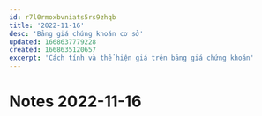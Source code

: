 ```yaml
---
id: r7l0rmoxbvniats5rs9zhqb
title: '2022-11-16'
desc: 'Bảng giá chứng khoán cơ sở'
updated: 1668637779228
created: 1668635120657
excerpt: 'Cách tính và thể hiện giá trên bảng giá chứng khoán'
---
```

# Notes 2022-11-16